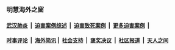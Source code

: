 
### 明慧海外之窗

####  [武汉肺炎](indexes/365.md?t=02170001) &nbsp;|&nbsp;  [迫害案例综述](indexes/328.md?t=02170001) &nbsp;|&nbsp; [迫害致死案例](indexes/277.md?t=02170001)  &nbsp;|&nbsp; [更多迫害案例](indexes/81.md?t=02170001)  &nbsp;|&nbsp; 
####  [时事评论](indexes/19.md?t=02170001) &nbsp;|&nbsp; [海外简讯](indexes/245.md?t=02170001)&nbsp;|&nbsp;  [社会支持](indexes/140.md?t=02170001) &nbsp;|&nbsp; [褒奖决议](indexes/282.md?t=02170001) &nbsp;|&nbsp; [社区报道](indexes/91.md?t=02170001)  &nbsp;|&nbsp; [天人之间](indexes/78.md?t=02170001) 

